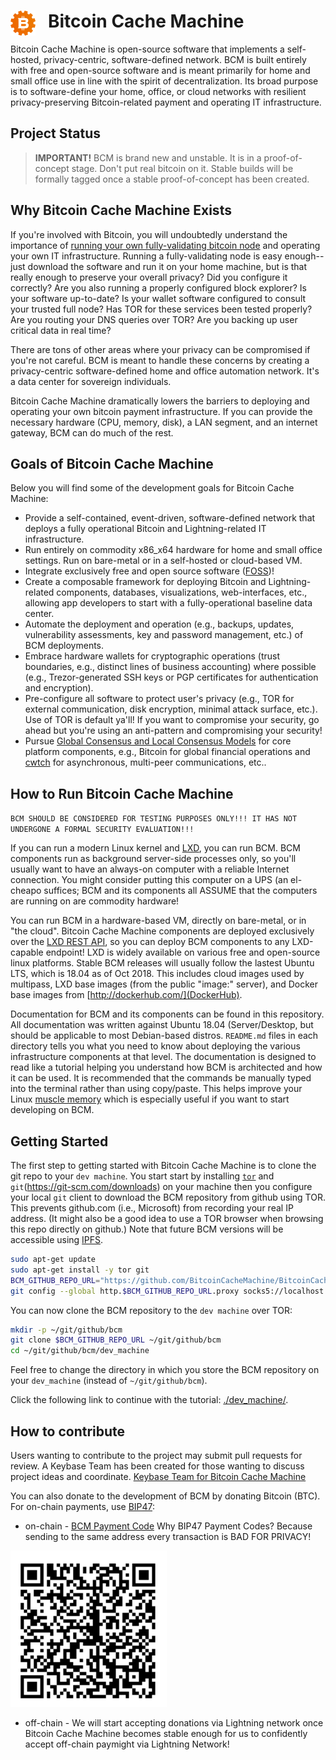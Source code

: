 
# <img src="./resources/images/bcmlogo_super_small.png" alt="Bitcoin Cache Machine Logo" style="float: left; margin-right: 20px;" /> Bitcoin Cache Machine

Bitcoin Cache Machine is open-source software that implements a self-hosted, privacy-centric, software-defined network. BCM is built entirely with free and open-source software and is meant primarily for home and small office use in line with the spirit of decentralization. Its broad purpose is to software-define your home, office, or cloud networks with resilient privacy-preserving Bitcoin-related payment and operating IT infrastructure.

## Project Status

> **IMPORTANT!**
> BCM is brand new and unstable. It is in a proof-of-concept stage. Don't put real bitcoin on it. Stable builds will be formally tagged once a stable proof-of-concept has been created.

## Why Bitcoin Cache Machine Exists

If you're involved with Bitcoin, you will undoubtedly understand the importance of [running your own fully-validating bitcoin node](https://medium.com/@lopp/securing-your-financial-sovereignty-3af6fe834603) and operating your own IT infrastructure. Running a fully-validating node is easy enough--just download the software and run it on your home machine, but is that really enough to preserve your overall privacy? Did you configure it correctly? Are you also running a properly configured block explorer? Is your software up-to-date? Is your wallet software configured to consult your trusted full node? Has TOR for these services been tested properly? Are you routing your DNS queries over TOR? Are you backing up user critical data in real time?

There are tons of other areas where your privacy can be compromised if you're not careful. BCM is meant to handle these concerns by creating a privacy-centric software-defined home and office automation network. It's a data center for sovereign individuals.

Bitcoin Cache Machine dramatically lowers the barriers to deploying and operating your own bitcoin payment infrastructure. If you can provide the necessary hardware (CPU, memory, disk), a LAN segment, and an internet gateway, BCM can do much of the rest.

## Goals of Bitcoin Cache Machine

Below you will find some of the development goals for Bitcoin Cache Machine:

* Provide a self-contained, event-driven, software-defined network that deploys a fully operational Bitcoin and Lightning-related IT infrastructure.
* Run entirely on commodity x86_x64 hardware for home and small office settings. Run on bare-metal or in a self-hosted or cloud-based VM.
* Integrate exclusively free and open source software ([FOSS](https://en.wikipedia.org/wiki/Free_and_open-source_software))!
* Create a composable framework for deploying Bitcoin and Lightning-related components, databases, visualizations, web-interfaces, etc., allowing app developers to start with a fully-operational baseline data center.
* Automate the deployment and operation (e.g., backups, updates, vulnerability assessments, key and password management, etc.) of BCM deployments.
* Embrace hardware wallets for cryptographic  operations (trust boundaries, e.g., distinct lines of business accounting) where possible (e.g., Trezor-generated SSH keys or PGP certificates for authentication and encryption).
* Pre-configure all software to protect user's privacy (e.g., TOR for external communication, disk encryption, minimal attack surface, etc.). Use of TOR is default ya'll! If you want to compromise your security, go ahead but you're using an anti-pattern and compromising your security!
* Pursue [Global Consensus and Local Consensus Models](https://twitter.com/SarahJamieLewis/status/1016832509709914112) for core platform components, e.g., Bitcoin for global financial operations and [cwtch](https://openprivacy.ca/blog/2018/06/28/announcing-cwtch/) for asynchronous, multi-peer communications, etc..

## How to Run Bitcoin Cache Machine

`BCM SHOULD BE CONSIDERED FOR TESTING PURPOSES ONLY!!! IT HAS NOT UNDERGONE A FORMAL SECURITY EVALUATION!!!`

If you can run a modern Linux kernel and [LXD](https://linuxcontainers.org/lxd/), you can run BCM. BCM components run as background server-side processes only, so you'll usually want to have an always-on computer with a reliable Internet connection. You might consider putting this computer on a UPS (an el-cheapo suffices; BCM and its components all ASSUME that the computers are running on are commodity hardware!

 You can run BCM in a hardware-based VM, directly on bare-metal, or in "the cloud". Bitcoin Cache Machine components are deployed exclusively over the [LXD REST API](https://github.com/lxc/lxd/blob/master/doc/rest-api.md), so you can deploy BCM components to any LXD-capable endpoint! LXD is widely available on various free and open-source linux platforms. Stable BCM releases will usually follow the lastest Ubuntu LTS, which is 18.04 as of Oct 2018. This includes cloud images used by multipass, LXD base images (from the public "image:" server), and Docker base images from [http://dockerhub.com/](DockerHub).

Documentation for BCM and its components can be found in this repository. All documentation was written against Ubuntu 18.04 (Server/Desktop, but should be applicable to most Debian-based distros.  `README.md` files in each directory tells you what you need to know about deploying the various infrastructure components at that level. The documentation is designed to read like a tutorial helping you understand how BCM is architected and how it can be used. It is recommended that the commands be manually typed into the terminal rather than using copy/paste. This helps improve your Linux [muscle memory](https://en.wikipedia.org/wiki/Muscle_memory) which is especially useful if you want to start developing on BCM.

## Getting Started

The first step to getting started with Bitcoin Cache Machine is to clone the git repo to your `dev machine`. You start start by installing [`tor`](https://www.torproject.org/) and `git`(https://git-scm.com/downloads) on your machine then you configure your local `git` client to download the BCM repository from github using TOR. This prevents github.com (i.e., Microsoft) from recording your real IP address. (It might also be a good idea to use a TOR browser when browsing this repo directly on github.) Note that future BCM versions will be accessible using [IPFS](https://ipfs.io/).

```bash
sudo apt-get update
sudo apt-get install -y tor git
BCM_GITHUB_REPO_URL="https://github.com/BitcoinCacheMachine/BitcoinCacheMachine"
git config --global http.$BCM_GITHUB_REPO_URL.proxy socks5://localhost:9050
```

You can now clone the BCM repository to the `dev machine` over TOR:

```bash
mkdir -p ~/git/github/bcm
git clone $BCM_GITHUB_REPO_URL ~/git/github/bcm
cd ~/git/github/bcm/dev_machine
```

Feel free to change the directory in which you store the BCM repository on your `dev_machine` (instead of `~/git/github/bcm`).

Click the following link to continue with the tutorial: [./dev_machine/](./dev_machine/).

## How to contribute

Users wanting to contribute to the project may submit pull requests for review. A Keybase Team has been created for those wanting to discuss project ideas and coordinate. [Keybase Team for Bitcoin Cache Machine](https://keybase.io/team/btccachemachine)

You can also donate to the development of BCM by donating Bitcoin (BTC). For on-chain payments, use [BIP47](https://github.com/bitcoin/bips/blob/master/bip-0047.mediawiki):

* on-chain - [BCM Payment Code](bitcoin:PM8TJSpgDvY9aPVCHq1rQCYzvutYxf9GeK8ixhtZzeasXox3yDCskc8qkK2kgwK8rnN4AVVbUmPsMFGBdvuFfwo8JvuxNNW9quoHJhexD7dRutEi7Eon) Why BIP47 Payment Codes? Because sending to the same address every transaction is BAD FOR PRIVACY!

[<img src="./resources/images/bcm-payment-code.jpg" alt="BCM Payment Code" height="250" width="250">](bitcoin:PM8TJSpgDvY9aPVCHq1rQCYzvutYxf9GeK8ixhtZzeasXox3yDCskc8qkK2kgwK8rnN4AVVbUmPsMFGBdvuFfwo8JvuxNNW9quoHJhexD7dRutEi7Eon)

* off-chain - We will start accepting donations via Lightning network once Bitcoin Cache Machine becomes stable enough for us to confidently accept off-chain paymight via Lightning Network!